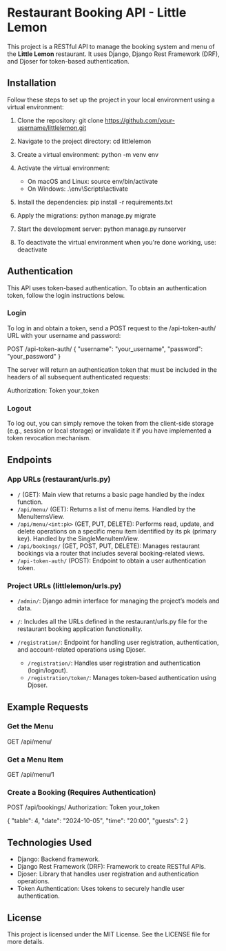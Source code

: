 # Restaurant Booking API - Little Lemon

This project is a RESTful API to manage the booking system and menu of the **Little Lemon** restaurant. It uses Django, Django Rest Framework (DRF), and Djoser for token-based authentication.

## Installation

Follow these steps to set up the project in your local environment using a virtual environment:

1. Clone the repository:
   git clone https://github.com/your-username/littlelemon.git

2. Navigate to the project directory:
   cd littlelemon

3. Create a virtual environment:
   python -m venv env

4. Activate the virtual environment:
   - On macOS and Linux:
     source env/bin/activate
   - On Windows:
     .\env\Scripts\activate

5. Install the dependencies:
   pip install -r requirements.txt

6. Apply the migrations:
   python manage.py migrate

7. Start the development server:
   python manage.py runserver

8. To deactivate the virtual environment when you're done working, use:
   deactivate

## Authentication

This API uses token-based authentication. To obtain an authentication token, follow the login instructions below.

### Login

To log in and obtain a token, send a POST request to the /api-token-auth/ URL with your username and password:

POST /api-token-auth/
{
  "username": "your_username",
  "password": "your_password"
}

The server will return an authentication token that must be included in the headers of all subsequent authenticated requests:

Authorization: Token your_token

### Logout

To log out, you can simply remove the token from the client-side storage (e.g., session or local storage) or invalidate it if you have implemented a token revocation mechanism.

## Endpoints

### App URLs (restaurant/urls.py)

- `/` (GET): Main view that returns a basic page handled by the index function.
- `/api/menu/` (GET): Returns a list of menu items. Handled by the MenuItemsView.
- `/api/menu/<int:pk>` (GET, PUT, DELETE): Performs read, update, and delete operations on a specific menu item identified by its pk (primary key). Handled by the SingleMenuItemView.
- `/api/bookings/` (GET, POST, PUT, DELETE): Manages restaurant bookings via a router that includes several booking-related views.
- `/api-token-auth/` (POST): Endpoint to obtain a user authentication token.

### Project URLs (littlelemon/urls.py)

- `/admin/`: Django admin interface for managing the project’s models and data.
- `/`: Includes all the URLs defined in the restaurant/urls.py file for the restaurant booking application functionality.
- `/registration/`: Endpoint for handling user registration, authentication, and account-related operations using Djoser.

  - `/registration/`: Handles user registration and authentication (login/logout).
  - `/registration/token/`: Manages token-based authentication using Djoser.

## Example Requests

### Get the Menu

GET /api/menu/

### Get a Menu Item

GET /api/menu/1

### Create a Booking (Requires Authentication)

POST /api/bookings/
Authorization: Token your_token

{
  "table": 4,
  "date": "2024-10-05",
  "time": "20:00",
  "guests": 2
}

## Technologies Used

- Django: Backend framework.
- Django Rest Framework (DRF): Framework to create RESTful APIs.
- Djoser: Library that handles user registration and authentication operations.
- Token Authentication: Uses tokens to securely handle user authentication.

## License

This project is licensed under the MIT License. See the LICENSE file for more details.

